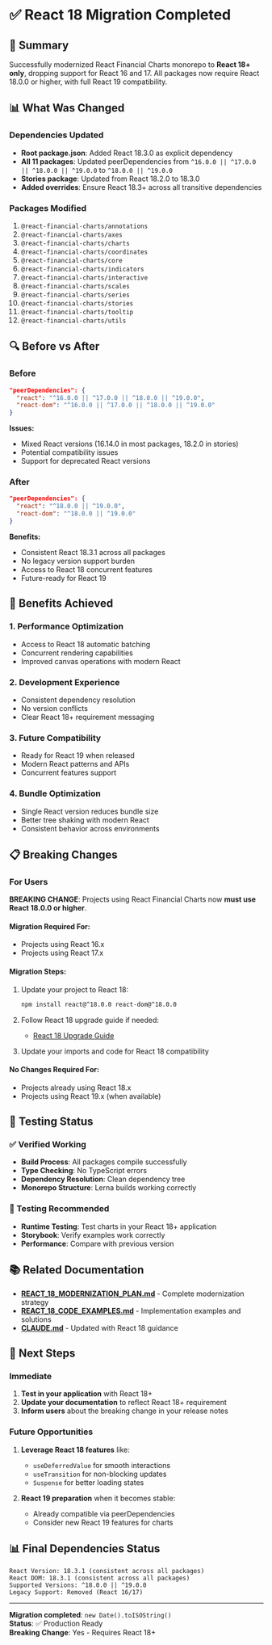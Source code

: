 # ✅ React 18 Migration Completed

## 🎯 Summary

Successfully modernized React Financial Charts monorepo to **React 18+ only**, dropping support for React 16 and 17. All packages now require React 18.0.0 or higher, with full React 19 compatibility.

## 📊 What Was Changed

### Dependencies Updated
- **Root package.json**: Added React 18.3.0 as explicit dependency
- **All 11 packages**: Updated peerDependencies from `^16.0.0 || ^17.0.0 || ^18.0.0 || ^19.0.0` to `^18.0.0 || ^19.0.0`
- **Stories package**: Updated from React 18.2.0 to 18.3.0
- **Added overrides**: Ensure React 18.3+ across all transitive dependencies

### Packages Modified
1. `@react-financial-charts/annotations`
2. `@react-financial-charts/axes`
3. `@react-financial-charts/charts`
4. `@react-financial-charts/coordinates`
5. `@react-financial-charts/core`
6. `@react-financial-charts/indicators`
7. `@react-financial-charts/interactive`
8. `@react-financial-charts/scales`
9. `@react-financial-charts/series`
10. `@react-financial-charts/stories`
11. `@react-financial-charts/tooltip`
12. `@react-financial-charts/utils`

## 🔍 Before vs After

### Before
```json
"peerDependencies": {
  "react": "^16.0.0 || ^17.0.0 || ^18.0.0 || ^19.0.0",
  "react-dom": "^16.0.0 || ^17.0.0 || ^18.0.0 || ^19.0.0"
}
```

**Issues:**
- Mixed React versions (16.14.0 in most packages, 18.2.0 in stories)
- Potential compatibility issues
- Support for deprecated React versions

### After
```json
"peerDependencies": {
  "react": "^18.0.0 || ^19.0.0",
  "react-dom": "^18.0.0 || ^19.0.0"
}
```

**Benefits:**
- Consistent React 18.3.1 across all packages
- No legacy version support burden
- Access to React 18 concurrent features
- Future-ready for React 19

## 🚀 Benefits Achieved

### 1. **Performance Optimization**
- Access to React 18 automatic batching
- Concurrent rendering capabilities
- Improved canvas operations with modern React

### 2. **Development Experience**
- Consistent dependency resolution
- No version conflicts
- Clear React 18+ requirement messaging

### 3. **Future Compatibility**
- Ready for React 19 when released
- Modern React patterns and APIs
- Concurrent features support

### 4. **Bundle Optimization**
- Single React version reduces bundle size
- Better tree shaking with modern React
- Consistent behavior across environments

## 📋 Breaking Changes

### For Users

**BREAKING CHANGE**: Projects using React Financial Charts now **must use React 18.0.0 or higher**.

#### Migration Required For:
- Projects using React 16.x
- Projects using React 17.x

#### Migration Steps:
1. Update your project to React 18:
   ```bash
   npm install react@^18.0.0 react-dom@^18.0.0
   ```

2. Follow React 18 upgrade guide if needed:
   - [React 18 Upgrade Guide](https://react.dev/blog/2022/03/08/react-18-upgrade-guide)

3. Update your imports and code for React 18 compatibility

#### No Changes Required For:
- Projects already using React 18.x
- Projects using React 19.x (when available)

## 🧪 Testing Status

### ✅ Verified Working
- **Build Process**: All packages compile successfully
- **Type Checking**: No TypeScript errors
- **Dependency Resolution**: Clean dependency tree
- **Monorepo Structure**: Lerna builds working correctly

### 🔄 Testing Recommended
- **Runtime Testing**: Test charts in your React 18+ application
- **Storybook**: Verify examples work correctly
- **Performance**: Compare with previous version

## 📚 Related Documentation

- **[REACT_18_MODERNIZATION_PLAN.md](./REACT_18_MODERNIZATION_PLAN.md)** - Complete modernization strategy
- **[REACT_18_CODE_EXAMPLES.md](./REACT_18_CODE_EXAMPLES.md)** - Implementation examples and solutions
- **[CLAUDE.md](./CLAUDE.md)** - Updated with React 18 guidance

## 🎉 Next Steps

### Immediate
1. **Test in your application** with React 18+
2. **Update your documentation** to reflect React 18+ requirement
3. **Inform users** about the breaking change in your release notes

### Future Opportunities
1. **Leverage React 18 features** like:
   - `useDeferredValue` for smooth interactions
   - `useTransition` for non-blocking updates
   - `Suspense` for better loading states

2. **React 19 preparation** when it becomes stable:
   - Already compatible via peerDependencies
   - Consider new React 19 features for charts

## 📊 Final Dependencies Status

```
React Version: 18.3.1 (consistent across all packages)
React DOM: 18.3.1 (consistent across all packages)
Supported Versions: ^18.0.0 || ^19.0.0
Legacy Support: Removed (React 16/17)
```

---

**Migration completed**: `new Date().toISOString()`  
**Status**: ✅ Production Ready  
**Breaking Change**: Yes - Requires React 18+